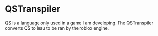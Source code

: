 # QSTranspiler
QS is a language only used in a game I am developing. The QSTranspiler converts QS to luau to be ran by the roblox engine.
